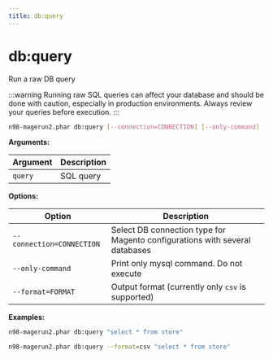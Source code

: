 ```yaml
---
title: db:query
---
```


# db:query

Run a raw DB query

:::warning
Running raw SQL queries can affect your database and should be done with caution, especially in production environments. Always review your queries before execution.
:::

```sh
n98-magerun2.phar db:query [--connection=CONNECTION] [--only-command] [--format=FORMAT] [<query>]
```

**Arguments:**

| Argument | Description |
|----------|-------------|
| `query`  | SQL query   |

**Options:**

| Option                   | Description                                                                 |
|--------------------------|-----------------------------------------------------------------------------|
| `--connection=CONNECTION`| Select DB connection type for Magento configurations with several databases |
| `--only-command`         | Print only mysql command. Do not execute                                    |
| `--format=FORMAT`        | Output format (currently only `csv` is supported)                           |

**Examples:**

```sh
n98-magerun2.phar db:query "select * from store"
```

```sh
n98-magerun2.phar db:query --format=csv "select * from store"
```
